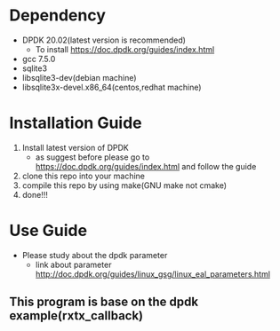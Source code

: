 # Dependency
- DPDK 20.02(latest version is recommended)
    - To install https://doc.dpdk.org/guides/index.html
- gcc 7.5.0
- sqlite3
- libsqlite3-dev(debian machine)
- libsqlite3x-devel.x86_64(centos,redhat machine)

# Installation Guide
1. Install latest version of DPDK
    - as suggest before please go to https://doc.dpdk.org/guides/index.html and follow the guide
2. clone this repo into your machine
3. compile this repo by using make(GNU make not cmake)
4. done!!!

# Use Guide
- Please study about the dpdk parameter
    - link about parameter http://doc.dpdk.org/guides/linux_gsg/linux_eal_parameters.html

## This program is base on the dpdk example(rxtx_callback)